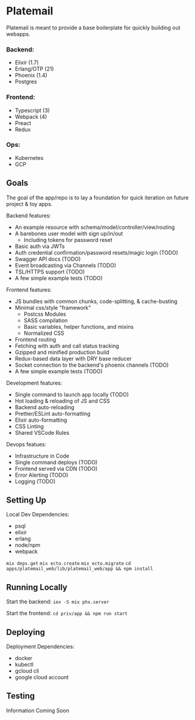 # Platemail

Platemail is meant to provide a base boilerplate for quickly building out webapps.

### Backend:

- Elixir (1.7)
- Erlang/OTP (21)
- Phoenix (1.4)
- Postgres

### Frontend:

- Typescript (3)
- Webpack (4)
- Preact
- Redux

### Ops:

- Kubernetes
- GCP

## Goals

The goal of the app/repo is to lay a foundation for quick iteration on future project & toy apps.

Backend features:

- An example resource with schema/model/controller/view/routing
- A barebones user model with sign up/in/out
  - Including tokens for password reset
- Basic auth via JWTs
- Auth credential confirmation/password resets/magic login (TODO)
- Swagger API docs (TODO)
- Event broadcasting via Channels (TODO)
- TSL/HTTPS support (TODO)
- A few simple example tests (TODO)

Frontend features:

- JS bundles with common chunks, code-splitting, & cache-busting
- Minimal css/style "framework"
  - Postcss Modules
  - SASS compilation
  - Basic variables, helper functions, and mixins
  - Normalized CSS
- Frontend routing
- Fetching with auth and call status tracking
- Gzipped and minified production build
- Redux-based data layer with DRY base reducer
- Socket connection to the backend's phoenix channels (TODO)
- A few simple example tests (TODO)

Development features:

- Single command to launch app locally (TODO)
- Hot loading & reloading of JS and CSS
- Backend auto-reloading
- Prettier/ESLint auto-formatting
- Elixir auto-formatting
- CSS Linting
- Shared VSCode Rules

Devops featues:

- Infrastructure in Code
- Single command deploys (TODO)
- Frontend served via CDN (TODO)
- Error Alerting (TODO)
- Logging (TODO)

## Setting Up

Local Dev Dependencies:

- psql
- elixir
- erlang
- node/npm
- webpack

`mix deps.get`
`mix ecto.create`
`mix ecto.migrate`
`cd apps/platemail_web/lib/platemail_web/app && npm install`

## Running Locally

Start the backend:
`iex -S mix phx.server`

Start the frontend:
`cd priv/app && npm run start`

## Deploying

Deployment Dependencies:

- docker
- kubectl
- gcloud cli
- google cloud account

## Testing

Information Coming Soon
